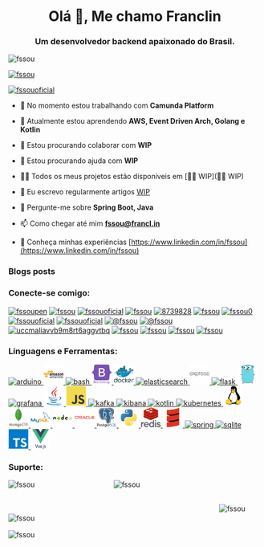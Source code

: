 <h1 align="center">Olá 👋, Me chamo Franclin</h1>
<h3 align="center">Um desenvolvedor backend apaixonado do Brasil.</h3>

<p align="left"> <img src="https://komarev.com/ghpvc/?username=fssou&label=views&color=0e75b6&style=flat" alt="fssou" /> </p>

<p align="left"> <a href="https://github.com/ryo-ma/github-profile-trophy"><img src="https://github-profile-trophy.vercel.app/?username=fssou" alt="fssou" /></a> </p>

<p align="left"> <a href="https://twitter.com/fssouoficial" target="blank"><img src="https://img.shields.io/twitter/follow/fssouoficial?logo=twitter&style=for-the-badge" alt="fssouoficial" /></a> </p>

- 🔭 No momento estou trabalhando com **Camunda Platform**

- 🌱 Atualmente estou aprendendo **AWS, Event Driven Arch, Golang e Kotlin**

- 👯 Estou procurando colaborar com **WIP**

- 🤝 Estou procurando ajuda com **WIP**

- 👨‍💻 Todos os meus projetos estão disponíveis em [👨‍💻 WIP](👨‍💻 WIP)

- 📝 Eu escrevo regularmente artigos [WIP](WIP)

- 💬 Pergunte-me sobre **Spring Boot, Java**

- 📫 Como chegar até mim **fssou@francl.in**

- 📄 Conheça minhas experiências [https://www.linkedin.com/in/fssou](https://www.linkedin.com/in/fssou)

### Blogs posts
<!-- BLOG-POST-LIST:START -->
<!-- BLOG-POST-LIST:END -->

<h3 align="left">Conecte-se comigo:</h3>
<p align="left">
<a href="https://codepen.io/fssoupen" target="blank"><img align="center" src="https://raw.githubusercontent.com/rahuldkjain/github-profile-readme-generator/master/src/images/icons/Social/codepen.svg" alt="fssoupen" height="30" width="40" /></a>
<a href="https://dev.to/fssou" target="blank"><img align="center" src="https://raw.githubusercontent.com/rahuldkjain/github-profile-readme-generator/master/src/images/icons/Social/devto.svg" alt="fssou" height="30" width="40" /></a>
<a href="https://twitter.com/fssouoficial" target="blank"><img align="center" src="https://raw.githubusercontent.com/rahuldkjain/github-profile-readme-generator/master/src/images/icons/Social/twitter.svg" alt="fssouoficial" height="30" width="40" /></a>
<a href="https://linkedin.com/in/fssou" target="blank"><img align="center" src="https://raw.githubusercontent.com/rahuldkjain/github-profile-readme-generator/master/src/images/icons/Social/linked-in-alt.svg" alt="fssou" height="30" width="40" /></a>
<a href="https://stackoverflow.com/users/8739828" target="blank"><img align="center" src="https://raw.githubusercontent.com/rahuldkjain/github-profile-readme-generator/master/src/images/icons/Social/stack-overflow.svg" alt="8739828" height="30" width="40" /></a>
<a href="https://codesandbox.com/fssou" target="blank"><img align="center" src="https://raw.githubusercontent.com/rahuldkjain/github-profile-readme-generator/master/src/images/icons/Social/codesandbox.svg" alt="fssou" height="30" width="40" /></a>
<a href="https://kaggle.com/fssou0" target="blank"><img align="center" src="https://raw.githubusercontent.com/rahuldkjain/github-profile-readme-generator/master/src/images/icons/Social/kaggle.svg" alt="fssou0" height="30" width="40" /></a>
<a href="https://fb.com/fssouoficial" target="blank"><img align="center" src="https://raw.githubusercontent.com/rahuldkjain/github-profile-readme-generator/master/src/images/icons/Social/facebook.svg" alt="fssouoficial" height="30" width="40" /></a>
<a href="https://instagram.com/fssouoficial" target="blank"><img align="center" src="https://raw.githubusercontent.com/rahuldkjain/github-profile-readme-generator/master/src/images/icons/Social/instagram.svg" alt="fssouoficial" height="30" width="40" /></a>
<a href="https://hashnode.com/@fssou" target="blank"><img align="center" src="https://raw.githubusercontent.com/rahuldkjain/github-profile-readme-generator/master/src/images/icons/Social/hashnode.svg" alt="@fssou" height="30" width="40" /></a>
<a href="https://medium.com/@fssou" target="blank"><img align="center" src="https://raw.githubusercontent.com/rahuldkjain/github-profile-readme-generator/master/src/images/icons/Social/medium.svg" alt="@fssou" height="30" width="40" /></a>
<a href="https://www.youtube.com/channel/UCCMAliAVvB9M8rT6aGgVTbQ" target="blank"><img align="center" src="https://raw.githubusercontent.com/rahuldkjain/github-profile-readme-generator/master/src/images/icons/Social/youtube.svg" alt="uccmaliavvb9m8rt6aggvtbq" height="30" width="40" /></a>
<a href="https://www.codechef.com/users/fssou" target="blank"><img align="center" src="https://cdn.jsdelivr.net/npm/simple-icons@3.1.0/icons/codechef.svg" alt="fssou" height="30" width="40" /></a>
<a href="https://www.hackerrank.com/fssou" target="blank"><img align="center" src="https://raw.githubusercontent.com/rahuldkjain/github-profile-readme-generator/master/src/images/icons/Social/hackerrank.svg" alt="fssou" height="30" width="40" /></a>
<a href="https://www.leetcode.com/fssou" target="blank"><img align="center" src="https://raw.githubusercontent.com/rahuldkjain/github-profile-readme-generator/master/src/images/icons/Social/leet-code.svg" alt="fssou" height="30" width="40" /></a>
<a href="https://www.topcoder.com/members/fssou" target="blank"><img align="center" src="https://raw.githubusercontent.com/rahuldkjain/github-profile-readme-generator/master/src/images/icons/Social/topcoder.svg" alt="fssou" height="30" width="40" /></a>
</p>

<h3 align="left">Linguagens e Ferramentas:</h3>
<p align="left"> <a href="https://www.arduino.cc/" target="_blank" rel="noreferrer"> <img src="https://cdn.worldvectorlogo.com/logos/arduino-1.svg" alt="arduino" width="40" height="40"/> </a> <a href="https://aws.amazon.com" target="_blank" rel="noreferrer"> <img src="https://raw.githubusercontent.com/devicons/devicon/master/icons/amazonwebservices/amazonwebservices-original-wordmark.svg" alt="aws" width="40" height="40"/> </a> <a href="https://www.gnu.org/software/bash/" target="_blank" rel="noreferrer"> <img src="https://www.vectorlogo.zone/logos/gnu_bash/gnu_bash-icon.svg" alt="bash" width="40" height="40"/> </a> <a href="https://getbootstrap.com" target="_blank" rel="noreferrer"> <img src="https://raw.githubusercontent.com/devicons/devicon/master/icons/bootstrap/bootstrap-plain-wordmark.svg" alt="bootstrap" width="40" height="40"/> </a> <a href="https://www.docker.com/" target="_blank" rel="noreferrer"> <img src="https://raw.githubusercontent.com/devicons/devicon/master/icons/docker/docker-original-wordmark.svg" alt="docker" width="40" height="40"/> </a> <a href="https://www.elastic.co" target="_blank" rel="noreferrer"> <img src="https://www.vectorlogo.zone/logos/elastic/elastic-icon.svg" alt="elasticsearch" width="40" height="40"/> </a> <a href="https://expressjs.com" target="_blank" rel="noreferrer"> <img src="https://raw.githubusercontent.com/devicons/devicon/master/icons/express/express-original-wordmark.svg" alt="express" width="40" height="40"/> </a> <a href="https://flask.palletsprojects.com/" target="_blank" rel="noreferrer"> <img src="https://www.vectorlogo.zone/logos/pocoo_flask/pocoo_flask-icon.svg" alt="flask" width="40" height="40"/> </a> <a href="https://golang.org" target="_blank" rel="noreferrer"> <img src="https://raw.githubusercontent.com/devicons/devicon/master/icons/go/go-original.svg" alt="go" width="40" height="40"/> </a> <a href="https://grafana.com" target="_blank" rel="noreferrer"> <img src="https://www.vectorlogo.zone/logos/grafana/grafana-icon.svg" alt="grafana" width="40" height="40"/> </a> <a href="https://www.java.com" target="_blank" rel="noreferrer"> <img src="https://raw.githubusercontent.com/devicons/devicon/master/icons/java/java-original.svg" alt="java" width="40" height="40"/> </a> <a href="https://developer.mozilla.org/en-US/docs/Web/JavaScript" target="_blank" rel="noreferrer"> <img src="https://raw.githubusercontent.com/devicons/devicon/master/icons/javascript/javascript-original.svg" alt="javascript" width="40" height="40"/> </a> <a href="https://kafka.apache.org/" target="_blank" rel="noreferrer"> <img src="https://www.vectorlogo.zone/logos/apache_kafka/apache_kafka-icon.svg" alt="kafka" width="40" height="40"/> </a> <a href="https://www.elastic.co/kibana" target="_blank" rel="noreferrer"> <img src="https://www.vectorlogo.zone/logos/elasticco_kibana/elasticco_kibana-icon.svg" alt="kibana" width="40" height="40"/> </a> <a href="https://kotlinlang.org" target="_blank" rel="noreferrer"> <img src="https://www.vectorlogo.zone/logos/kotlinlang/kotlinlang-icon.svg" alt="kotlin" width="40" height="40"/> </a> <a href="https://kubernetes.io" target="_blank" rel="noreferrer"> <img src="https://www.vectorlogo.zone/logos/kubernetes/kubernetes-icon.svg" alt="kubernetes" width="40" height="40"/> </a> <a href="https://www.linux.org/" target="_blank" rel="noreferrer"> <img src="https://raw.githubusercontent.com/devicons/devicon/master/icons/linux/linux-original.svg" alt="linux" width="40" height="40"/> </a> <a href="https://www.mongodb.com/" target="_blank" rel="noreferrer"> <img src="https://raw.githubusercontent.com/devicons/devicon/master/icons/mongodb/mongodb-original-wordmark.svg" alt="mongodb" width="40" height="40"/> </a> <a href="https://www.mysql.com/" target="_blank" rel="noreferrer"> <img src="https://raw.githubusercontent.com/devicons/devicon/master/icons/mysql/mysql-original-wordmark.svg" alt="mysql" width="40" height="40"/> </a> <a href="https://nodejs.org" target="_blank" rel="noreferrer"> <img src="https://raw.githubusercontent.com/devicons/devicon/master/icons/nodejs/nodejs-original-wordmark.svg" alt="nodejs" width="40" height="40"/> </a> <a href="https://www.oracle.com/" target="_blank" rel="noreferrer"> <img src="https://raw.githubusercontent.com/devicons/devicon/master/icons/oracle/oracle-original.svg" alt="oracle" width="40" height="40"/> </a> <a href="https://www.postgresql.org" target="_blank" rel="noreferrer"> <img src="https://raw.githubusercontent.com/devicons/devicon/master/icons/postgresql/postgresql-original-wordmark.svg" alt="postgresql" width="40" height="40"/> </a> <a href="https://www.python.org" target="_blank" rel="noreferrer"> <img src="https://raw.githubusercontent.com/devicons/devicon/master/icons/python/python-original.svg" alt="python" width="40" height="40"/> </a> <a href="https://redis.io" target="_blank" rel="noreferrer"> <img src="https://raw.githubusercontent.com/devicons/devicon/master/icons/redis/redis-original-wordmark.svg" alt="redis" width="40" height="40"/> </a> <a href="https://www.scala-lang.org" target="_blank" rel="noreferrer"> <img src="https://raw.githubusercontent.com/devicons/devicon/master/icons/scala/scala-original.svg" alt="scala" width="40" height="40"/> </a> <a href="https://spring.io/" target="_blank" rel="noreferrer"> <img src="https://www.vectorlogo.zone/logos/springio/springio-icon.svg" alt="spring" width="40" height="40"/> </a> <a href="https://www.sqlite.org/" target="_blank" rel="noreferrer"> <img src="https://www.vectorlogo.zone/logos/sqlite/sqlite-icon.svg" alt="sqlite" width="40" height="40"/> </a> <a href="https://www.typescriptlang.org/" target="_blank" rel="noreferrer"> <img src="https://raw.githubusercontent.com/devicons/devicon/master/icons/typescript/typescript-original.svg" alt="typescript" width="40" height="40"/> </a> <a href="https://vuejs.org/" target="_blank" rel="noreferrer"> <img src="https://raw.githubusercontent.com/devicons/devicon/master/icons/vuejs/vuejs-original-wordmark.svg" alt="vuejs" width="40" height="40"/> </a> </p>

<h3 align="left">Suporte:</h3>
<p><a href="https://www.buymeacoffee.com/fssou"> <img align="left" src="https://cdn.buymeacoffee.com/buttons/v2/default-yellow.png" height="50" width="210" alt="fssou" /></a><a href="https://ko-fi.com/fssou"> <img align="left" src="https://cdn.ko-fi.com/cdn/kofi3.png?v=3" height="50" width="210" alt="fssou" /></a></p><br><br>

<p><img align="left" src="https://github-readme-stats.vercel.app/api/top-langs?username=fssou&show_icons=true&theme=dark&hide_border=true&locale=pt_br&layout=compact" alt="fssou" /></p>

<p>&nbsp;<img align="center" src="https://github-readme-stats.vercel.app/api?username=fssou&show_icons=true&theme=dark&hide_border=true&locale=pt_br" alt="fssou" /></p>

<p><img align="center" src="https://github-readme-streak-stats.herokuapp.com/?user=fssou&theme=dark" alt="fssou" /></p>
